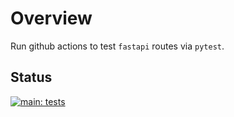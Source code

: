 # Overview

Run github actions to test `fastapi` routes via `pytest`.

## Status
[![main: tests](https://github.com/atTheShikhar/pytest-fastapi-automation/actions/workflows/tests.yml/badge.svg?branch=main)](https://github.com/atTheShikhar/pytest-fastapi-automation/actions/workflows/tests.yml)